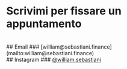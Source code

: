 # Scrivimi per fissare un appuntamento
<br/>
## Email
### [william@sebastiani.finance](mailto:william@sebastiani.finance)
<br/>
## Instagram
### <a href="https://www.instagram.com/william.sebastiani/" target="_blank">@william.sebastiani</a>